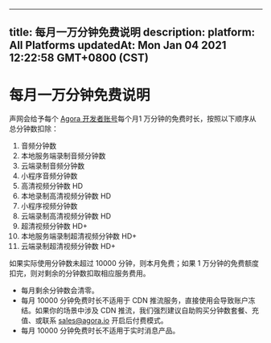 
---
title: 每月一万分钟免费说明
description: 
platform: All Platforms
updatedAt: Mon Jan 04 2021 12:22:58 GMT+0800 (CST)
---
# 每月一万分钟免费说明

声网会给予每个 [Agora 开发者账号](https://console.agora.io/)每个月1 万分钟的免费时长，按照以下顺序从总分钟数扣除：

1. 音频分钟数
2. 本地服务端录制音频分钟数
3. 云端录制音频分钟数
4. 小程序音频分钟数
5. 高清视频分钟数 HD
6. 本地录制高清视频分钟数 HD
7. 小程序视频分钟数
8. 云端录制高清视频分钟数 HD
9. 超清视频分钟数 HD+
10. 本地服务端录制超清视频分钟数 HD+
11. 云端录制超清视频分钟数 HD+

如果实际使用分钟数未超过 10000 分钟，则本月免费；如果 1 万分钟的免费额度扣完，则对剩余的分钟数扣取相应服务费用。

<div class="alert note">
	<ul>
		<li>每月剩余分钟数会清零。</li>
		<li>每月 10000 分钟免费时长不适用于 CDN 推流服务，直接使用会导致账户冻结。如果你的场景中涉及 CDN 推流，我们强烈建议自助购买分钟数套餐、充值、或联系 <a href="mailto:sales@agora.io">sales@agora.io</a> 开启后付费模式。</li>
		<li>每月 10000 分钟免费时长不适用于实时消息产品。</li>
	</ul>
	</div>
